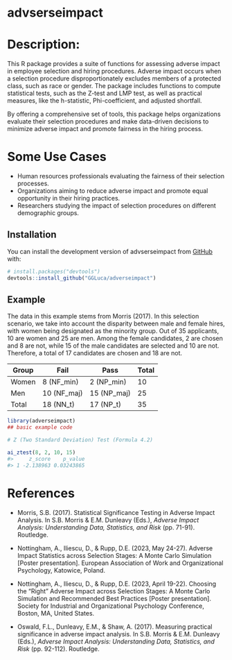 
<!-- README.md is generated from README.Rmd. Please edit that file -->

# advserseimpact

<!-- badges: start -->
<!-- badges: end -->

# Description:

This R package provides a suite of functions for assessing adverse
impact in employee selection and hiring procedures. Adverse impact
occurs when a selection procedure disproportionately excludes members of
a protected class, such as race or gender. The package includes
functions to compute statistical tests, such as the Z-test and LMP test,
as well as practical measures, like the h-statistic, Phi-coefficient,
and adjusted shortfall.

By offering a comprehensive set of tools, this package helps
organizations evaluate their selection procedures and make data-driven
decisions to minimize adverse impact and promote fairness in the hiring
process.

# Some Use Cases

- Human resources professionals evaluating the fairness of their
  selection processes.
- Organizations aiming to reduce adverse impact and promote equal
  opportunity in their hiring practices.
- Researchers studying the impact of selection procedures on different
  demographic groups.

## Installation

You can install the development version of advserseimpact from
[GitHub](https://github.com/) with:

``` r
# install.packages("devtools")
devtools::install_github("GGLuca/adverseimpact")
```

## Example

The data in this example stems from Morris (2017). In this selection
scenario, we take into account the disparity between male and female
hires, with women being designated as the minority group. Out of 35
applicants, 10 are women and 25 are men. Among the female candidates, 2
are chosen and 8 are not, while 15 of the male candidates are selected
and 10 are not. Therefore, a total of 17 candidates are chosen and 18
are not.

| Group | Fail        | Pass        | Total |
|-------|-------------|-------------|-------|
| Women | 8 (NF_min)  | 2 (NP_min)  | 10    |
| Men   | 10 (NF_maj) | 15 (NP_maj) | 25    |
| Total | 18 (NN_t)   | 17 (NP_t)   | 35    |

``` r
library(adverseimpact)
## basic example code

# Z (Two Standard Deviation) Test (Formula 4.2)

ai_ztest(8, 2, 10, 15)
#>     z_score    p_value
#> 1 -2.138963 0.03243865
```

# References

- Morris, S.B. (2017). Statistical Significance Testing in Adverse
  Impact Analysis. In S.B. Morris & E.M. Dunleavy (Eds.), *Adverse
  Impact Analysis: Understanding Data, Statistics, and Risk*
  (pp. 71-91). Routledge.

- Nottingham, A., Iliescu, D., & Rupp, D.E. (2023, May 24-27). Adverse
  Impact Statistics across Selection Stages: A Monte Carlo Simulation
  \[Poster presentation\]. European Association of Work and
  Organizational Psychology, Katowice, Poland.

- Nottingham, A., Iliescu, D., & Rupp, D.E. (2023, April 19-22).
  Choosing the “Right” Adverse Impact across Selection Stages: A Monte
  Carlo Simulation and Recommended Best Practices \[Poster
  presentation\]. Society for Industrial and Organizational Psychology
  Conference, Boston, MA, United States.

- Oswald, F.L., Dunleavy, E.M., & Shaw, A. (2017). Measuring practical
  significance in adverse impact analysis. In S.B. Morris & E.M.
  Dunleavy (Eds.), *Adverse Impact Analysis: Understanding Data,
  Statistics, and Risk* (pp. 92-112). Routledge.
